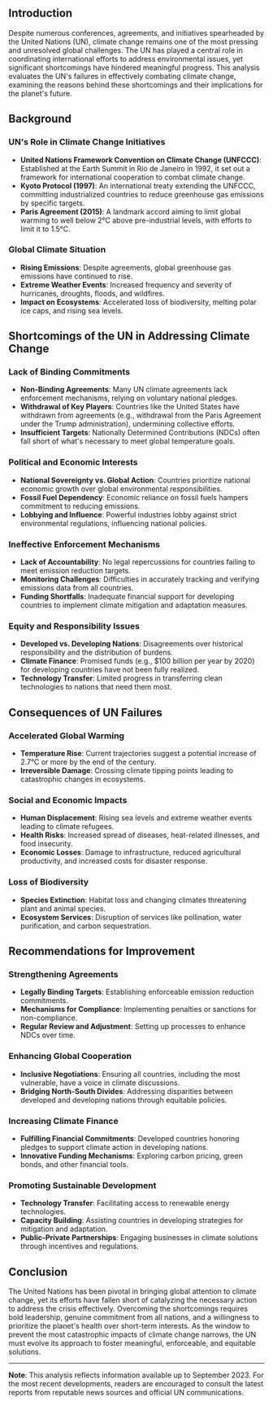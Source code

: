 ## Introduction

Despite numerous conferences, agreements, and initiatives spearheaded by the United Nations (UN), climate change remains one of the most pressing and unresolved global challenges. The UN has played a central role in coordinating international efforts to address environmental issues, yet significant shortcomings have hindered meaningful progress. This analysis evaluates the UN's failures in effectively combating climate change, examining the reasons behind these shortcomings and their implications for the planet's future.

## Background

### UN's Role in Climate Change Initiatives

- **United Nations Framework Convention on Climate Change (UNFCCC)**: Established at the Earth Summit in Rio de Janeiro in 1992, it set out a framework for international cooperation to combat climate change.
- **Kyoto Protocol (1997)**: An international treaty extending the UNFCCC, committing industrialized countries to reduce greenhouse gas emissions by specific targets.
- **Paris Agreement (2015)**: A landmark accord aiming to limit global warming to well below 2°C above pre-industrial levels, with efforts to limit it to 1.5°C.

### Global Climate Situation

- **Rising Emissions**: Despite agreements, global greenhouse gas emissions have continued to rise.
- **Extreme Weather Events**: Increased frequency and severity of hurricanes, droughts, floods, and wildfires.
- **Impact on Ecosystems**: Accelerated loss of biodiversity, melting polar ice caps, and rising sea levels.

## Shortcomings of the UN in Addressing Climate Change

### Lack of Binding Commitments

- **Non-Binding Agreements**: Many UN climate agreements lack enforcement mechanisms, relying on voluntary national pledges.
- **Withdrawal of Key Players**: Countries like the United States have withdrawn from agreements (e.g., withdrawal from the Paris Agreement under the Trump administration), undermining collective efforts.
- **Insufficient Targets**: Nationally Determined Contributions (NDCs) often fall short of what's necessary to meet global temperature goals.

### Political and Economic Interests

- **National Sovereignty vs. Global Action**: Countries prioritize national economic growth over global environmental responsibilities.
- **Fossil Fuel Dependency**: Economic reliance on fossil fuels hampers commitment to reducing emissions.
- **Lobbying and Influence**: Powerful industries lobby against strict environmental regulations, influencing national policies.

### Ineffective Enforcement Mechanisms

- **Lack of Accountability**: No legal repercussions for countries failing to meet emission reduction targets.
- **Monitoring Challenges**: Difficulties in accurately tracking and verifying emissions data from all countries.
- **Funding Shortfalls**: Inadequate financial support for developing countries to implement climate mitigation and adaptation measures.

### Equity and Responsibility Issues

- **Developed vs. Developing Nations**: Disagreements over historical responsibility and the distribution of burdens.
- **Climate Finance**: Promised funds (e.g., $100 billion per year by 2020) for developing countries have not been fully realized.
- **Technology Transfer**: Limited progress in transferring clean technologies to nations that need them most.

## Consequences of UN Failures

### Accelerated Global Warming

- **Temperature Rise**: Current trajectories suggest a potential increase of 2.7°C or more by the end of the century.
- **Irreversible Damage**: Crossing climate tipping points leading to catastrophic changes in ecosystems.

### Social and Economic Impacts

- **Human Displacement**: Rising sea levels and extreme weather events leading to climate refugees.
- **Health Risks**: Increased spread of diseases, heat-related illnesses, and food insecurity.
- **Economic Losses**: Damage to infrastructure, reduced agricultural productivity, and increased costs for disaster response.

### Loss of Biodiversity

- **Species Extinction**: Habitat loss and changing climates threatening plant and animal species.
- **Ecosystem Services**: Disruption of services like pollination, water purification, and carbon sequestration.

## Recommendations for Improvement

### Strengthening Agreements

- **Legally Binding Targets**: Establishing enforceable emission reduction commitments.
- **Mechanisms for Compliance**: Implementing penalties or sanctions for non-compliance.
- **Regular Review and Adjustment**: Setting up processes to enhance NDCs over time.

### Enhancing Global Cooperation

- **Inclusive Negotiations**: Ensuring all countries, including the most vulnerable, have a voice in climate discussions.
- **Bridging North-South Divides**: Addressing disparities between developed and developing nations through equitable policies.

### Increasing Climate Finance

- **Fulfilling Financial Commitments**: Developed countries honoring pledges to support climate action in developing nations.
- **Innovative Funding Mechanisms**: Exploring carbon pricing, green bonds, and other financial tools.

### Promoting Sustainable Development

- **Technology Transfer**: Facilitating access to renewable energy technologies.
- **Capacity Building**: Assisting countries in developing strategies for mitigation and adaptation.
- **Public-Private Partnerships**: Engaging businesses in climate solutions through incentives and regulations.

## Conclusion

The United Nations has been pivotal in bringing global attention to climate change, yet its efforts have fallen short of catalyzing the necessary action to address the crisis effectively. Overcoming the shortcomings requires bold leadership, genuine commitment from all nations, and a willingness to prioritize the planet's health over short-term interests. As the window to prevent the most catastrophic impacts of climate change narrows, the UN must evolve its approach to foster meaningful, enforceable, and equitable solutions.

---

**Note**: This analysis reflects information available up to September 2023. For the most recent developments, readers are encouraged to consult the latest reports from reputable news sources and official UN communications.
